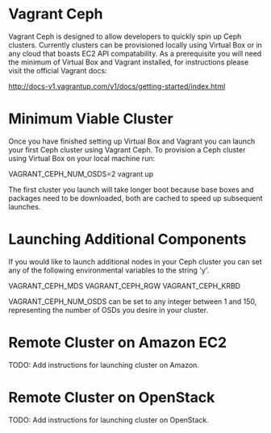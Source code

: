 Vagrant Ceph
============

Vagrant Ceph is designed to allow developers to quickly spin up Ceph clusters.
Currently clusters can be provisioned locally using Virtual Box or in any cloud
that boasts EC2 API compatability. As a prerequisite you will need the minimum
of Virtual Box and Vagrant installed, for instructions please visit the official
Vagrant docs:

http://docs-v1.vagrantup.com/v1/docs/getting-started/index.html

Minimum Viable Cluster
======================

Once you have finished setting up Virtual Box and Vagrant you can launch your
first Ceph cluster using Vagrant Ceph. To provision a Ceph cluster using
Virtual Box on your local machine run:

VAGRANT\_CEPH\_NUM\_OSDS=2 vagrant up

The first cluster you launch will take longer boot because base boxes and
packages need to be downloaded, both are cached to speed up subsequent launches.

Launching Additional Components
===============================

If you would like to launch additional nodes in your Ceph cluster you can set
any of the following environmental variables to the string 'y'.

VAGRANT\_CEPH\_MDS
VAGRANT\_CEPH\_RGW
VAGRANT\_CEPH\_KRBD

VAGRANT\_CEPH\_NUM\_OSDS can be set to any integer between 1 and 150, representing
the number of OSDs you desire in your cluster.

Remote Cluster on Amazon EC2
============================

TODO: Add instructions for launching cluster on Amazon.

Remote Cluster on OpenStack
===========================

TODO: Add instructions for launching cluster on OpenStack.

